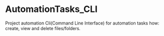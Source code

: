 # AutomationTasks_CLI

Project automation Cli(Command Line Interface) for automation tasks how: create, view and delete files/folders.
